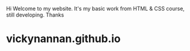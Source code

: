Hi
Welcome to my website.
It's my basic work from HTML & CSS course, still developing. Thanks
# vickynannan.github.io
